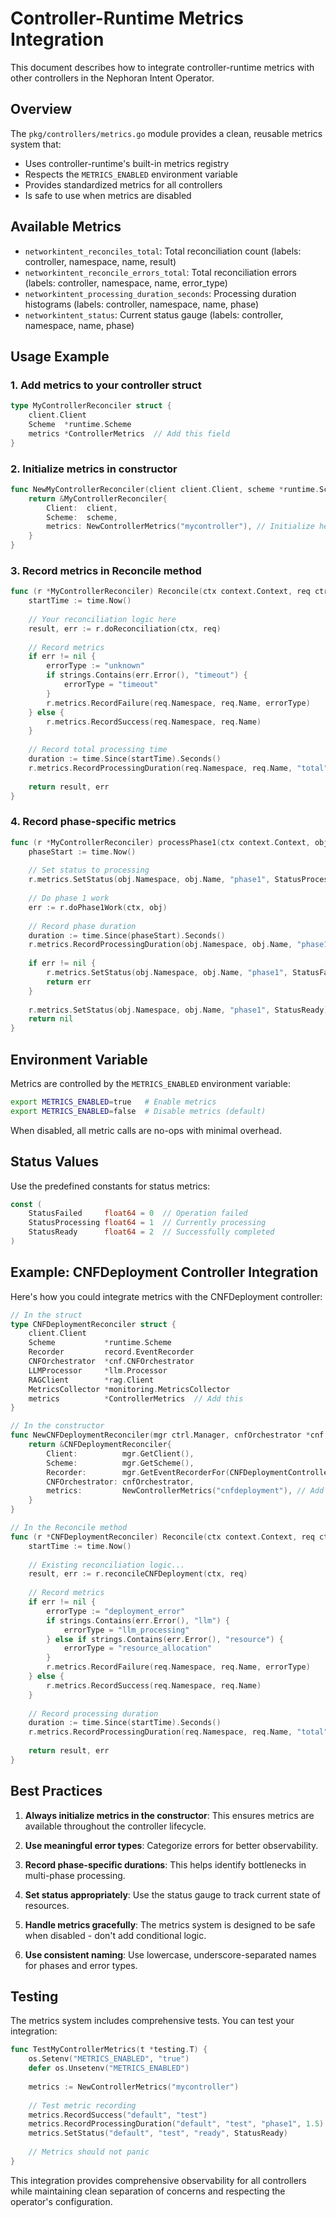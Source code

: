 # Controller-Runtime Metrics Integration

This document describes how to integrate controller-runtime metrics with other controllers in the Nephoran Intent Operator.

## Overview

The `pkg/controllers/metrics.go` module provides a clean, reusable metrics system that:
- Uses controller-runtime's built-in metrics registry
- Respects the `METRICS_ENABLED` environment variable
- Provides standardized metrics for all controllers
- Is safe to use when metrics are disabled

## Available Metrics

- `networkintent_reconciles_total`: Total reconciliation count (labels: controller, namespace, name, result)
- `networkintent_reconcile_errors_total`: Total reconciliation errors (labels: controller, namespace, name, error_type)
- `networkintent_processing_duration_seconds`: Processing duration histograms (labels: controller, namespace, name, phase)
- `networkintent_status`: Current status gauge (labels: controller, namespace, name, phase)

## Usage Example

### 1. Add metrics to your controller struct

```go
type MyControllerReconciler struct {
    client.Client
    Scheme  *runtime.Scheme
    metrics *ControllerMetrics  // Add this field
}
```

### 2. Initialize metrics in constructor

```go
func NewMyControllerReconciler(client client.Client, scheme *runtime.Scheme) *MyControllerReconciler {
    return &MyControllerReconciler{
        Client:  client,
        Scheme:  scheme,
        metrics: NewControllerMetrics("mycontroller"), // Initialize here
    }
}
```

### 3. Record metrics in Reconcile method

```go
func (r *MyControllerReconciler) Reconcile(ctx context.Context, req ctrl.Request) (ctrl.Result, error) {
    startTime := time.Now()
    
    // Your reconciliation logic here
    result, err := r.doReconciliation(ctx, req)
    
    // Record metrics
    if err != nil {
        errorType := "unknown"
        if strings.Contains(err.Error(), "timeout") {
            errorType = "timeout"
        }
        r.metrics.RecordFailure(req.Namespace, req.Name, errorType)
    } else {
        r.metrics.RecordSuccess(req.Namespace, req.Name)
    }
    
    // Record total processing time
    duration := time.Since(startTime).Seconds()
    r.metrics.RecordProcessingDuration(req.Namespace, req.Name, "total", duration)
    
    return result, err
}
```

### 4. Record phase-specific metrics

```go
func (r *MyControllerReconciler) processPhase1(ctx context.Context, obj *MyResource) error {
    phaseStart := time.Now()
    
    // Set status to processing
    r.metrics.SetStatus(obj.Namespace, obj.Name, "phase1", StatusProcessing)
    
    // Do phase 1 work
    err := r.doPhase1Work(ctx, obj)
    
    // Record phase duration
    duration := time.Since(phaseStart).Seconds()
    r.metrics.RecordProcessingDuration(obj.Namespace, obj.Name, "phase1", duration)
    
    if err != nil {
        r.metrics.SetStatus(obj.Namespace, obj.Name, "phase1", StatusFailed)
        return err
    }
    
    r.metrics.SetStatus(obj.Namespace, obj.Name, "phase1", StatusReady)
    return nil
}
```

## Environment Variable

Metrics are controlled by the `METRICS_ENABLED` environment variable:

```bash
export METRICS_ENABLED=true   # Enable metrics
export METRICS_ENABLED=false  # Disable metrics (default)
```

When disabled, all metric calls are no-ops with minimal overhead.

## Status Values

Use the predefined constants for status metrics:

```go
const (
    StatusFailed     float64 = 0  // Operation failed
    StatusProcessing float64 = 1  // Currently processing
    StatusReady      float64 = 2  // Successfully completed
)
```

## Example: CNFDeployment Controller Integration

Here's how you could integrate metrics with the CNFDeployment controller:

```go
// In the struct
type CNFDeploymentReconciler struct {
    client.Client
    Scheme           *runtime.Scheme
    Recorder         record.EventRecorder
    CNFOrchestrator  *cnf.CNFOrchestrator
    LLMProcessor     *llm.Processor
    RAGClient        *rag.Client
    MetricsCollector *monitoring.MetricsCollector
    metrics          *ControllerMetrics  // Add this
}

// In the constructor
func NewCNFDeploymentReconciler(mgr ctrl.Manager, cnfOrchestrator *cnf.CNFOrchestrator) *CNFDeploymentReconciler {
    return &CNFDeploymentReconciler{
        Client:          mgr.GetClient(),
        Scheme:          mgr.GetScheme(),
        Recorder:        mgr.GetEventRecorderFor(CNFDeploymentControllerName),
        CNFOrchestrator: cnfOrchestrator,
        metrics:         NewControllerMetrics("cnfdeployment"), // Add this
    }
}

// In the Reconcile method
func (r *CNFDeploymentReconciler) Reconcile(ctx context.Context, req ctrl.Request) (ctrl.Result, error) {
    startTime := time.Now()
    
    // Existing reconciliation logic...
    result, err := r.reconcileCNFDeployment(ctx, req)
    
    // Record metrics
    if err != nil {
        errorType := "deployment_error"
        if strings.Contains(err.Error(), "llm") {
            errorType = "llm_processing"
        } else if strings.Contains(err.Error(), "resource") {
            errorType = "resource_allocation"
        }
        r.metrics.RecordFailure(req.Namespace, req.Name, errorType)
    } else {
        r.metrics.RecordSuccess(req.Namespace, req.Name)
    }
    
    // Record processing duration
    duration := time.Since(startTime).Seconds()
    r.metrics.RecordProcessingDuration(req.Namespace, req.Name, "total", duration)
    
    return result, err
}
```

## Best Practices

1. **Always initialize metrics in the constructor**: This ensures metrics are available throughout the controller lifecycle.

2. **Use meaningful error types**: Categorize errors for better observability.

3. **Record phase-specific durations**: This helps identify bottlenecks in multi-phase processing.

4. **Set status appropriately**: Use the status gauge to track current state of resources.

5. **Handle metrics gracefully**: The metrics system is designed to be safe when disabled - don't add conditional logic.

6. **Use consistent naming**: Use lowercase, underscore-separated names for phases and error types.

## Testing

The metrics system includes comprehensive tests. You can test your integration:

```go
func TestMyControllerMetrics(t *testing.T) {
    os.Setenv("METRICS_ENABLED", "true")
    defer os.Unsetenv("METRICS_ENABLED")
    
    metrics := NewControllerMetrics("mycontroller")
    
    // Test metric recording
    metrics.RecordSuccess("default", "test")
    metrics.RecordProcessingDuration("default", "test", "phase1", 1.5)
    metrics.SetStatus("default", "test", "ready", StatusReady)
    
    // Metrics should not panic
}
```

This integration provides comprehensive observability for all controllers while maintaining clean separation of concerns and respecting the operator's configuration.